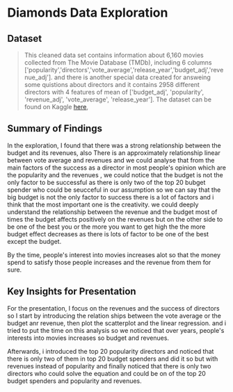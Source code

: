 # Diamonds Data Exploration

## Dataset

> This cleaned data set contains information about 6,160 movies collected from The Movie Database (TMDb), including 6 columns ['popularity','directors','vote_average','release_year','budget_adj','revenue_adj'].
and there is another special data created for answeing some quistions about directors and it contains 2958 different directors with 4 features of mean of ['budget_adj', 'popularity', 'revenue_adj', 'vote_average', 'release_year'].
The dataset can be found on Kaggle [here](https://www.kaggle.com/tmdb/tmdb-movie-metadata),


## Summary of Findings

In the exploration, I found that there was a strong relationship between the
budget and its revenues, also There is an approximately relationship 
linear between vote average and revenues and we could analyse that from the main factors of the success as a director in most people's opinion which are the popularity and the revenues , we could notice that the budget is not the only factor to be successful as there is only two of the top 20 bubget spender who could be seucceful in our assumption so we can say that the big budget is not the only factor to success there is a lot of factors and i think that the most important one is the creativity.
we could deeply understand the relationship between the revenue and the budget most of times the budget affects positively on the revenues but on the other side to be one of the best you or the more you want to get high the the more budget effect decreases as there is lots of factor to be one of the best except the budget.

By the time, people's interest into movies increases alot so that the money spend to satisfy those people increases and the revenue from them for sure.

## Key Insights for Presentation

For the presentation, I focus on the revenues and the success of directors so I start by introducing the
relation ships between the vote average or the budget anr revenue, then plot the scatterplot and the linear regression.
and i tried to put the time on this analysis so we noticed that over years, people's interests into movies increases so budget and revenues.

Afterwards, i introduced the top 20 popularity directors and noticed that there is only two of them in top 20 budget spenders and did it so but with revenues instead of popularity and finally noticed that there is only two directors who could solve the equation and could be on of the top 20 budget spenders and popularity and revenues.
